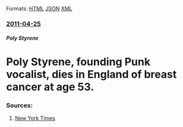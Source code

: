 
Formats: [HTML](/news/2011/04/25/poly-styrene-founding-punk-vocalist-dies-in-england-of-breast-cancer-at-age-53.html)  [JSON](/news/2011/04/25/poly-styrene-founding-punk-vocalist-dies-in-england-of-breast-cancer-at-age-53.json)  [XML](/news/2011/04/25/poly-styrene-founding-punk-vocalist-dies-in-england-of-breast-cancer-at-age-53.xml)  

### [2011-04-25](/news/2011/04/25/index.md)

##### Poly Styrene
# Poly Styrene, founding Punk vocalist, dies in England of breast cancer at age 53. 




### Sources:

1. [New York Times](https://www.nytimes.com/.../poly-styrene-brash-frontwoman-of-x-ray-spex-dies-at-53.htm)
